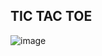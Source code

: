 **TIC TAC TOE**
---
![image](https://github.com/user-attachments/assets/253b2f71-aeed-4d00-8e1c-d25088bab48a)
